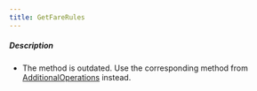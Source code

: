 ```yaml
---
title: GetFareRules
---
```


##### Description 

-   The method is outdated. Use the corresponding method from [AdditionalOperations](/avia/request/additionaloperations) instead.